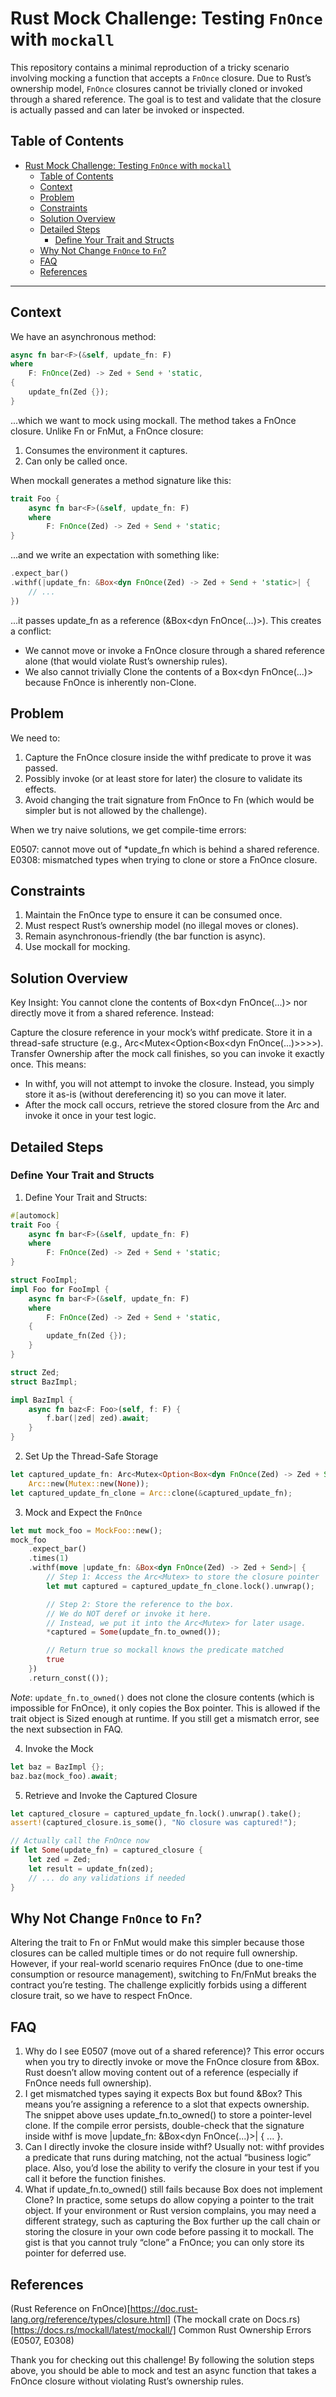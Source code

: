 # Rust Mock Challenge: Testing `FnOnce` with `mockall`

This repository contains a minimal reproduction of a tricky scenario involving mocking a function that accepts a `FnOnce` closure. Due to Rust’s ownership model, `FnOnce` closures cannot be trivially cloned or invoked through a shared reference. The goal is to test and validate that the closure is actually passed and can later be invoked or inspected.

## Table of Contents

- [Rust Mock Challenge: Testing `FnOnce` with `mockall`](#rust-mock-challenge-testing-fnonce-with-mockall)
  - [Table of Contents](#table-of-contents)
  - [Context](#context)
  - [Problem](#problem)
  - [Constraints](#constraints)
  - [Solution Overview](#solution-overview)
  - [Detailed Steps](#detailed-steps)
    - [Define Your Trait and Structs](#define-your-trait-and-structs)
  - [Why Not Change `FnOnce` to `Fn`?](#why-not-change-fnonce-to-fn)
  - [FAQ](#faq)
  - [References](#references)

---

## Context

We have an asynchronous method:

```rust
async fn bar<F>(&self, update_fn: F)
where
    F: FnOnce(Zed) -> Zed + Send + 'static,
{
    update_fn(Zed {});
}
```

...which we want to mock using mockall. The method takes a FnOnce closure. Unlike Fn or FnMut, a FnOnce closure:

1. Consumes the environment it captures.
2. Can only be called once.

When mockall generates a method signature like this:

```rust
trait Foo {
    async fn bar<F>(&self, update_fn: F)
    where
        F: FnOnce(Zed) -> Zed + Send + 'static;
}
```
...and we write an expectation with something like:
```rust
.expect_bar()
.withf(|update_fn: &Box<dyn FnOnce(Zed) -> Zed + Send + 'static>| {
    // ...
})
```
...it passes update_fn as a reference (&Box<dyn FnOnce(...)>). This creates a conflict:

 - We cannot move or invoke a FnOnce closure through a shared reference alone (that would violate Rust’s ownership rules).
 - We also cannot trivially Clone the contents of a Box<dyn FnOnce(...)> because FnOnce is inherently non-Clone.

## Problem

We need to:

1. Capture the FnOnce closure inside the withf predicate to prove it was passed.
2. Possibly invoke (or at least store for later) the closure to validate its effects.
3. Avoid changing the trait signature from FnOnce to Fn (which would be simpler but is not allowed by the challenge).

When we try naive solutions, we get compile-time errors:

E0507: cannot move out of *update_fn which is behind a shared reference.
E0308: mismatched types when trying to clone or store a FnOnce closure.

## Constraints

1. Maintain the FnOnce type to ensure it can be consumed once.
2. Must respect Rust’s ownership model (no illegal moves or clones).
3. Remain asynchronous-friendly (the bar function is async).
4. Use mockall for mocking.

## Solution Overview

Key Insight: You cannot clone the contents of Box<dyn FnOnce(...)> nor directly move it from a shared reference. Instead:

Capture the closure reference in your mock’s withf predicate.
Store it in a thread-safe structure (e.g., Arc<Mutex<Option<Box<dyn FnOnce(...)>>>>).
Transfer Ownership after the mock call finishes, so you can invoke it exactly once.
This means:

 - In withf, you will not attempt to invoke the closure. Instead, you simply store it as-is (without dereferencing it) so you can move it later.
 - After the mock call occurs, retrieve the stored closure from the Arc<Mutex> and invoke it once in your test logic.

## Detailed Steps

### Define Your Trait and Structs

1. Define Your Trait and Structs:
```rust
#[automock]
trait Foo {
    async fn bar<F>(&self, update_fn: F)
    where
        F: FnOnce(Zed) -> Zed + Send + 'static;
}

struct FooImpl;
impl Foo for FooImpl {
    async fn bar<F>(&self, update_fn: F)
    where
        F: FnOnce(Zed) -> Zed + Send + 'static,
    {
        update_fn(Zed {});
    }
}

struct Zed;
struct BazImpl;

impl BazImpl {
    async fn baz<F: Foo>(self, f: F) {
        f.bar(|zed| zed).await;
    }
}
```
2. Set Up the Thread-Safe Storage
```rust
let captured_update_fn: Arc<Mutex<Option<Box<dyn FnOnce(Zed) -> Zed + Send>>>> =
    Arc::new(Mutex::new(None));
let captured_update_fn_clone = Arc::clone(&captured_update_fn);
```
3. Mock and Expect the `FnOnce`
```rust
let mut mock_foo = MockFoo::new();
mock_foo
    .expect_bar()
    .times(1)
    .withf(move |update_fn: &Box<dyn FnOnce(Zed) -> Zed + Send>| {
        // Step 1: Access the Arc<Mutex> to store the closure pointer
        let mut captured = captured_update_fn_clone.lock().unwrap();

        // Step 2: Store the reference to the box. 
        // We do NOT deref or invoke it here.
        // Instead, we put it into the Arc<Mutex> for later usage.
        *captured = Some(update_fn.to_owned()); 

        // Return true so mockall knows the predicate matched
        true
    })
    .return_const(());

```
*Note*: `update_fn.to_owned()` does not clone the closure contents (which is impossible for FnOnce), it only copies the Box pointer. This is allowed if the trait object is Sized enough at runtime. If you still get a mismatch error, see the next subsection in FAQ.

4. Invoke the Mock
```rust
let baz = BazImpl {};
baz.baz(mock_foo).await;
```
5. Retrieve and Invoke the Captured Closure
```rust
let captured_closure = captured_update_fn.lock().unwrap().take();
assert!(captured_closure.is_some(), "No closure was captured!");

// Actually call the FnOnce now
if let Some(update_fn) = captured_closure {
    let zed = Zed;
    let result = update_fn(zed);
    // ... do any validations if needed
}
```

## Why Not Change `FnOnce` to `Fn`?

Altering the trait to Fn or FnMut would make this simpler because those closures can be called multiple times or do not require full ownership. However, if your real-world scenario requires FnOnce (due to one-time consumption or resource management), switching to Fn/FnMut breaks the contract you’re testing. The challenge explicitly forbids using a different closure trait, so we have to respect FnOnce.

## FAQ

1. Why do I see E0507 (move out of a shared reference)?
This error occurs when you try to directly invoke or move the FnOnce closure from &Box<dyn FnOnce>. Rust doesn’t allow moving content out of a reference (especially if FnOnce needs full ownership).
2. I get mismatched types saying it expects Box<dyn FnOnce> but found &Box<dyn FnOnce>?
This means you’re assigning a reference to a slot that expects ownership. The snippet above uses update_fn.to_owned() to store a pointer-level clone. If the compile error persists, double-check that the signature inside withf is move |update_fn: &Box<dyn FnOnce(...)>| { ... }.
3. Can I directly invoke the closure inside withf?
Usually not: withf provides a predicate that runs during matching, not the actual “business logic” place. Also, you’d lose the ability to verify the closure in your test if you call it before the function finishes.
4. What if update_fn.to_owned() still fails because Box<dyn FnOnce> does not implement Clone?
In practice, some setups do allow copying a pointer to the trait object. If your environment or Rust version complains, you may need a different strategy, such as capturing the Box further up the call chain or storing the closure in your own code before passing it to mockall. The gist is that you cannot truly “clone” a FnOnce; you can only store its pointer for deferred use.

## References

(Rust Reference on FnOnce)[https://doc.rust-lang.org/reference/types/closure.html]
(The mockall crate on Docs.rs)[https://docs.rs/mockall/latest/mockall/]
Common Rust Ownership Errors (E0507, E0308)

Thank you for checking out this challenge! By following the solution steps above, you should be able to mock and test an async function that takes a FnOnce closure without violating Rust’s ownership rules.